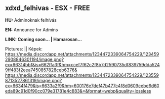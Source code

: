 ## xdxd_felhivas - ESX - FREE
**HU:**
Adminoknak felhívás

**EN:**
Announce for Admins

**LINK: Coming soon... | Hamarosan...**

Pictures: || Képek:
https://media.discordapp.net/attachments/1234472339064754229/1234592908846301194/image.png?ex=66314bbf&is=662ffa3f&hm=ccef7f62c2f8b7d2590735df839759dda5249ff483f2eea7450857828ceb6376&
https://media.discordapp.net/attachments/1234472339064754229/1235598713527861319/image.png?ex=6634f479&is=6633a2f9&hm=600176e7def47b477c4f8d0609cebe6d60eda89c91d0f90cc079e31781e4c883&=&format=webp&quality=lossless
